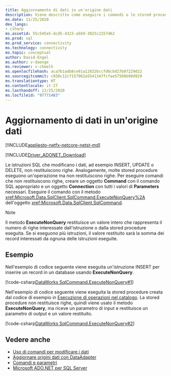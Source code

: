 ```yaml
---
title: Aggiornamento di dati in un'origine dati
description: Viene descritto come eseguire i comandi o le stored procedure che modificano i dati in un database.
ms.date: 11/25/2020
dev_langs:
- csharp
ms.assetid: 55c545e5-dcd5-4323-a5b9-3825c2157462
ms.prod: sql
ms.prod_service: connectivity
ms.technology: connectivity
ms.topic: conceptual
author: David-Engel
ms.author: v-daenge
ms.reviewer: v-chmalh
ms.openlocfilehash: aca7b1adb8ce91a12832bccfd6cbd27b07229d22
ms.sourcegitcommit: c938c12cf157962a5541347fcfae57588b90d929
ms.translationtype: HT
ms.contentlocale: it-IT
ms.lasthandoff: 12/25/2020
ms.locfileid: "97771483"
---
```

# <a name="updating-data-in-a-data-source"></a>Aggiornamento di dati in un'origine dati

[!INCLUDE[appliesto-netfx-netcore-netst-md](../../includes/appliesto-netfx-netcore-netst-md.md)]

[!INCLUDE[Driver_ADONET_Download](../../includes/driver_adonet_download.md)]

Le istruzioni SQL che modificano i dati, ad esempio INSERT, UPDATE o DELETE, non restituiscono righe. Analogamente, molte stored procedure eseguono un'operazione ma non restituiscono righe. Per eseguire comandi che non restituiscono righe, creare un oggetto **Command** con il comando SQL appropriato e un oggetto **Connection** con tutti i valori di **Parameters** necessari. Eseguire il comando con il metodo <xref:Microsoft.Data.SqlClient.SqlCommand.ExecuteNonQuery%2A> dell'oggetto <xref:Microsoft.Data.SqlClient.SqlCommand>.

> [!NOTE]
> Il metodo **ExecuteNonQuery** restituisce un valore intero che rappresenta il numero di righe interessate dall'istruzione o dalla stored procedure eseguita. Se si eseguono più istruzioni, il valore restituito sarà la somma dei record interessati da ognuna delle istruzioni eseguite.

## <a name="example"></a>Esempio

Nell'esempio di codice seguente viene eseguita un'istruzione INSERT per inserire un record in un database usando **ExecuteNonQuery**.
  
[!code-csharp[DataWorks SqlCommand.ExecuteNonQuery#1](~/../sqlclient/doc/samples/SqlCommand_ExecuteNonQuery_SP_DML.cs#1)]

Nell'esempio di codice seguente viene eseguita la stored procedure creata dal codice di esempio in [Esecuzione di operazioni nel catalogo](perform-catalog-operations.md). La stored procedure non restituisce righe, quindi viene usato il metodo **ExecuteNonQuery**, ma riceve un parametro di input e restituisce un parametro di output e un valore restituito.

[!code-csharp[DataWorks SqlCommand.ExecuteNonQuery#2](~/../sqlclient/doc/samples/SqlCommand_ExecuteNonQuery_SP_DML.cs#2)]

## <a name="see-also"></a>Vedere anche

- [Uso di comandi per modificare i dati](use-commands-to-modify-data.md)
- [Aggiornare origini dati con DataAdapter](update-data-sources-with-dataadapters.md)
- [Comandi e parametri](commands-parameters.md)
- [Microsoft ADO.NET per SQL Server](microsoft-ado-net-sql-server.md)
